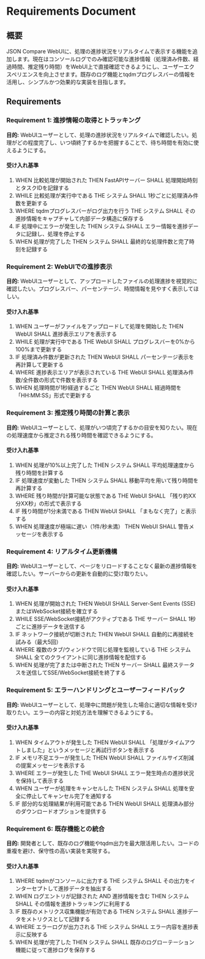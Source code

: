 # Requirements Document

## 概要
JSON Compare WebUIに、処理の進捗状況をリアルタイムで表示する機能を追加します。現在はコンソールログでのみ確認可能な進捗情報（処理済み件数、経過時間、推定残り時間）をWebUI上で直接確認できるようにし、ユーザーエクスペリエンスを向上させます。既存のログ機能とtqdmプログレスバーの情報を活用し、シンプルかつ効果的な実装を目指します。

## Requirements

### Requirement 1: 進捗情報の取得とトラッキング
**目的:** WebUIユーザーとして、処理の進捗状況をリアルタイムで確認したい。処理がどの程度完了し、いつ頃終了するかを把握することで、待ち時間を有効に使えるようにする。

#### 受け入れ基準

1. WHEN 比較処理が開始された THEN FastAPIサーバー SHALL 処理開始時刻とタスクIDを記録する
2. WHILE 比較処理が実行中である THE システム SHALL 1秒ごとに処理済み件数を更新する
3. WHERE tqdmプログレスバーがログ出力を行う THE システム SHALL その進捗情報をキャプチャして内部データ構造に保存する
4. IF 処理中にエラーが発生した THEN システム SHALL エラー情報を進捗データに記録し、処理を停止する
5. WHEN 処理が完了した THEN システム SHALL 最終的な処理件数と完了時刻を記録する

### Requirement 2: WebUIでの進捗表示
**目的:** WebUIユーザーとして、アップロードしたファイルの処理進捗を視覚的に確認したい。プログレスバー、パーセンテージ、時間情報を見やすく表示してほしい。

#### 受け入れ基準

1. WHEN ユーザーがファイルをアップロードして処理を開始した THEN WebUI SHALL 進捗表示エリアを表示する
2. WHILE 処理が実行中である THE WebUI SHALL プログレスバーを0%から100%まで更新する
3. IF 処理済み件数が更新された THEN WebUI SHALL パーセンテージ表示を再計算して更新する
4. WHERE 進捗表示エリアが表示されている THE WebUI SHALL 処理済み件数/全件数の形式で件数を表示する
5. WHEN 処理時間が1秒経過するごと THEN WebUI SHALL 経過時間を「HH:MM:SS」形式で更新する

### Requirement 3: 推定残り時間の計算と表示
**目的:** WebUIユーザーとして、処理がいつ頃完了するかの目安を知りたい。現在の処理速度から推定される残り時間を確認できるようにする。

#### 受け入れ基準

1. WHEN 処理が10%以上完了した THEN システム SHALL 平均処理速度から残り時間を計算する
2. IF 処理速度が変動した THEN システム SHALL 移動平均を用いて残り時間を再計算する
3. WHERE 残り時間が計算可能な状態である THE WebUI SHALL 「残り約XX分XX秒」の形式で表示する
4. IF 残り時間が1分未満である THEN WebUI SHALL 「まもなく完了」と表示する
5. WHEN 処理速度が極端に遅い（1件/秒未満） THEN WebUI SHALL 警告メッセージを表示する

### Requirement 4: リアルタイム更新機構
**目的:** WebUIユーザーとして、ページをリロードすることなく最新の進捗情報を確認したい。サーバーからの更新を自動的に受け取りたい。

#### 受け入れ基準

1. WHEN 処理が開始された THEN WebUI SHALL Server-Sent Events (SSE) またはWebSocket接続を確立する
2. WHILE SSE/WebSocket接続がアクティブである THE サーバー SHALL 1秒ごとに進捗データを送信する
3. IF ネットワーク接続が切断された THEN WebUI SHALL 自動的に再接続を試みる（最大5回）
4. WHERE 複数のタブ/ウィンドウで同じ処理を監視している THE システム SHALL 全てのクライアントに同じ進捗情報を配信する
5. WHEN 処理が完了または中断された THEN サーバー SHALL 最終ステータスを送信してSSE/WebSocket接続を終了する

### Requirement 5: エラーハンドリングとユーザーフィードバック
**目的:** WebUIユーザーとして、処理中に問題が発生した場合に適切な情報を受け取りたい。エラーの内容と対処方法を理解できるようにする。

#### 受け入れ基準

1. WHEN タイムアウトが発生した THEN WebUI SHALL 「処理がタイムアウトしました」というメッセージと再試行ボタンを表示する
2. IF メモリ不足エラーが発生した THEN WebUI SHALL ファイルサイズ削減の提案メッセージを表示する
3. WHERE エラーが発生した THE WebUI SHALL エラー発生時点の進捗状況を保持して表示する
4. WHEN ユーザーが処理をキャンセルした THEN システム SHALL 処理を安全に停止してキャンセル完了を通知する
5. IF 部分的な処理結果が利用可能である THEN WebUI SHALL 処理済み部分のダウンロードオプションを提供する

### Requirement 6: 既存機能との統合
**目的:** 開発者として、既存のログ機能やtqdm出力を最大限活用したい。コードの重複を避け、保守性の高い実装を実現する。

#### 受け入れ基準

1. WHERE tqdmがコンソールに出力する THE システム SHALL その出力をインターセプトして進捗データを抽出する
2. WHEN ログエントリが記録された AND 進捗情報を含む THEN システム SHALL その情報を進捗トラッキングに利用する
3. IF 既存のメトリクス収集機能が有効である THEN システム SHALL 進捗データをメトリクスとして記録する
4. WHERE エラーログが出力される THE システム SHALL エラー内容を進捗表示に反映する
5. WHEN 処理が完了した THEN システム SHALL 既存のログローテーション機能に従って進捗ログを保存する
